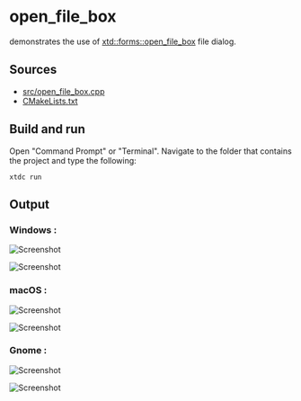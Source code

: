 # open_file_box

demonstrates the use of [xtd::forms::open_file_box](https://gammasoft71.github.io/xtd/reference_guides/latest/classxtd_1_1forms_1_1open__file__box.html) file dialog.

## Sources

* [src/open_file_box.cpp](src/open_file_box.cpp)
* [CMakeLists.txt](CMakeLists.txt)

## Build and run

Open "Command Prompt" or "Terminal". Navigate to the folder that contains the project and type the following:

```shell
xtdc run
```

## Output

### Windows :

![Screenshot](../../../../docs/pictures/examples/open_file_box_w.png)

![Screenshot](../../../../docs/pictures/examples/open_file_box_wd.png)

### macOS :

![Screenshot](../../../../docs/pictures/examples/open_file_box_m.png)

![Screenshot](../../../../docs/pictures/examples/open_file_box_md.png)

### Gnome :

![Screenshot](../../../../docs/pictures/examples/open_file_box_g.png)

![Screenshot](../../../../docs/pictures/examples/open_file_box_gd.png)
